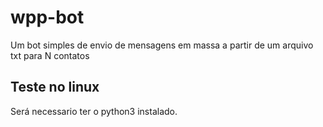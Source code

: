 # wpp-bot
 Um bot simples de envio de mensagens em massa a partir de um arquivo txt para N contatos

 ## Teste no linux

 Será necessario ter o python3 instalado.

 
